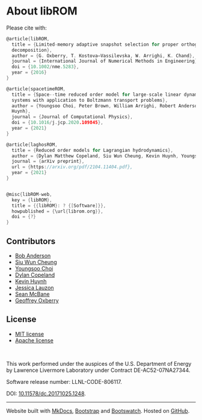 # About libROM


Please cite with:
```c
@article{libROM,
  title = {Limited-memory adaptive snapshot selection for proper orthogonal
  decomposition},
  author = {G. Oxberry, T. Kostova–Vassilevska, W. Arrighi, K. Chand},
  journal = {International Journal of Numerical Methods in Engineering},
  doi = {10.1002/nme.5283},
  year = {2016}
}

@article{spacetimeROM,
  title = {Space--time reduced order model for large-scale linear dynamical
  systems with application to Boltzmann transport problems},
  author = {Youngsoo Choi, Peter Brown, William Arrighi, Robert Anderson, Kevin
  Huynh},
  journal = {Journal of Computational Physics},
  doi = {10.1016/j.jcp.2020.109845},
  year = {2021}
}

@article{laghosROM,
  title = {Reduced order models for Lagrangian hydrodynamics},
  author = {Dylan Matthew Copeland, Siu Wun Cheung, Kevin Huynh, Youngsoo Choi},
  journal = {arXiv preprint},
  url = {https://arxiv.org/pdf/2104.11404.pdf},
  year = {2021}
}


@misc{libROM-web,
  key = {libROM},
  title = {{libROM}: ? {[Software]}},
  howpublished = {\url{librom.org}},
  doi = {?}
}
```

## Contributors

- [Bob Anderson](http://people.llnl.gov/anderson110)
- [Siu Wun Cheung](http://people.llnl.gov/cheung26)
- [Youngsoo Choi](http://people.llnl.gov/choi15)
- [Dylan Copeland](http://people.llnl.gov/copeland11)
- [Kevin Huynh](http://people.llnl.gov/huynh24)
- [Jessica Lauzon](https://www.linkedin.com/in/jessielauzon/)
- [Sean McBane](https://www.linkedin.com/in/sean-mcbane-560511119/)
- [Geoffrey Oxberry](http://people.llnl.gov/oxberry1)


## License

- [MIT license](https://github.com/LLNL/libROM/blob/master/LICENSE-MIT)
- [Apache license](https://github.com/LLNL/libROM/blob/master/LICENSE-APACHE)

<br>

This work performed under the auspices of the U.S. Department of Energy
by Lawrence Livermore Laboratory under Contract DE-AC52-07NA27344.

Software release number: LLNL-CODE-806117.

DOI: [10.11578/dc.20171025.1248](https://doi.org/10.11578/dc.20171025.1248).

----

Website built with [MkDocs](http://www.mkdocs.org/), [Bootstrap](http://getbootstrap.com/)
and [Bootswatch](http://bootswatch.com/). Hosted on [GitHub](http://github.com/mfem/).

